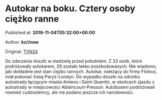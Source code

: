 
# Autokar na boku. Cztery osoby ciężko ranne

Published at: **2019-11-04T05:32:00+00:00**

Author: **kz//now**

Original: [TVN24](https://www.tvn24.pl/wiadomosci-ze-swiata,2/francja-autokar-przewrocil-sie-na-bok-sa-ranni,982686.html)

Do zdarzenia doszło w niedzielę przed południem.
Z 33 osób, które podróżowały autokarem, 29 zostało lekko poszkodowanych. Nie wiadomo, jaki dokładnie jest stan ciężko rannych.
Autokar, należący do firmy Flixbus, miał pokonać trasę Paryż-Londyn. Do wypadku doszło na odcinku autostrady łączącym miasta Amiens i Saint-Quentin, w okolicach zjazdu z autostrady w miejscowości Ablaincourt-Pressoir.
Autobusem podróżowali również cudzoziemcy, ale nie podano jeszcze ich narodowości.
